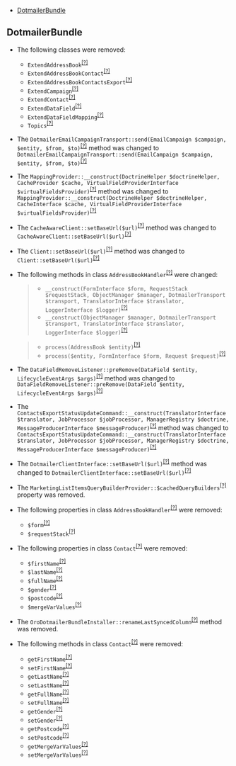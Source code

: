 - [DotmailerBundle](#dotmailerbundle)

DotmailerBundle
---------------
* The following classes were removed:
   - `ExtendAddressBook`<sup>[[?]](https://github.com/oroinc/OroCRMDotmailerBundle/tree/5.0.0/Model/ExtendAddressBook.php#L13 "Oro\Bundle\DotmailerBundle\Model\ExtendAddressBook")</sup>
   - `ExtendAddressBookContact`<sup>[[?]](https://github.com/oroinc/OroCRMDotmailerBundle/tree/5.0.0/Model/ExtendAddressBookContact.php#L13 "Oro\Bundle\DotmailerBundle\Model\ExtendAddressBookContact")</sup>
   - `ExtendAddressBookContactsExport`<sup>[[?]](https://github.com/oroinc/OroCRMDotmailerBundle/tree/5.0.0/Model/ExtendAddressBookContactsExport.php#L11 "Oro\Bundle\DotmailerBundle\Model\ExtendAddressBookContactsExport")</sup>
   - `ExtendCampaign`<sup>[[?]](https://github.com/oroinc/OroCRMDotmailerBundle/tree/5.0.0/Model/ExtendCampaign.php#L13 "Oro\Bundle\DotmailerBundle\Model\ExtendCampaign")</sup>
   - `ExtendContact`<sup>[[?]](https://github.com/oroinc/OroCRMDotmailerBundle/tree/5.0.0/Model/ExtendContact.php#L15 "Oro\Bundle\DotmailerBundle\Model\ExtendContact")</sup>
   - `ExtendDataField`<sup>[[?]](https://github.com/oroinc/OroCRMDotmailerBundle/tree/5.0.0/Model/ExtendDataField.php#L13 "Oro\Bundle\DotmailerBundle\Model\ExtendDataField")</sup>
   - `ExtendDataFieldMapping`<sup>[[?]](https://github.com/oroinc/OroCRMDotmailerBundle/tree/5.0.0/Model/ExtendDataFieldMapping.php#L5 "Oro\Bundle\DotmailerBundle\Model\ExtendDataFieldMapping")</sup>
   - `Topics`<sup>[[?]](https://github.com/oroinc/OroCRMDotmailerBundle/tree/5.0.0/Async/Topics.php#L4 "Oro\Bundle\DotmailerBundle\Async\Topics")</sup>
* The `DotmailerEmailCampaignTransport::send(EmailCampaign $campaign, $entity, $from, $to)`<sup>[[?]](https://github.com/oroinc/OroCRMDotmailerBundle/tree/5.0.0/Transport/DotmailerEmailCampaignTransport.php#L17 "Oro\Bundle\DotmailerBundle\Transport\DotmailerEmailCampaignTransport")</sup> method was changed to `DotmailerEmailCampaignTransport::send(EmailCampaign $campaign, $entity, $from, $to)`<sup>[[?]](https://github.com/oroinc/OroCRMDotmailerBundle/tree/5.1.0-rc.2/Transport/DotmailerEmailCampaignTransport.php#L20 "Oro\Bundle\DotmailerBundle\Transport\DotmailerEmailCampaignTransport")</sup>
* The `MappingProvider::__construct(DoctrineHelper $doctrineHelper, CacheProvider $cache, VirtualFieldProviderInterface $virtualFieldsProvider)`<sup>[[?]](https://github.com/oroinc/OroCRMDotmailerBundle/tree/5.0.0/Provider/MappingProvider.php#L31 "Oro\Bundle\DotmailerBundle\Provider\MappingProvider")</sup> method was changed to `MappingProvider::__construct(DoctrineHelper $doctrineHelper, CacheInterface $cache, VirtualFieldProviderInterface $virtualFieldsProvider)`<sup>[[?]](https://github.com/oroinc/OroCRMDotmailerBundle/tree/5.1.0-rc.2/Provider/MappingProvider.php#L25 "Oro\Bundle\DotmailerBundle\Provider\MappingProvider")</sup>
* The `CacheAwareClient::setBaseUrl($url)`<sup>[[?]](https://github.com/oroinc/OroCRMDotmailerBundle/tree/5.0.0/Provider/Transport/Rest/CacheAwareClient.php#L62 "Oro\Bundle\DotmailerBundle\Provider\Transport\Rest\CacheAwareClient")</sup> method was changed to `CacheAwareClient::setBaseUrl($url)`<sup>[[?]](https://github.com/oroinc/OroCRMDotmailerBundle/tree/5.1.0-rc.2/Provider/Transport/Rest/CacheAwareClient.php#L54 "Oro\Bundle\DotmailerBundle\Provider\Transport\Rest\CacheAwareClient")</sup>
* The `Client::setBaseUrl($url)`<sup>[[?]](https://github.com/oroinc/OroCRMDotmailerBundle/tree/5.0.0/Provider/Transport/Rest/Client.php#L60 "Oro\Bundle\DotmailerBundle\Provider\Transport\Rest\Client")</sup> method was changed to `Client::setBaseUrl($url)`<sup>[[?]](https://github.com/oroinc/OroCRMDotmailerBundle/tree/5.1.0-rc.2/Provider/Transport/Rest/Client.php#L57 "Oro\Bundle\DotmailerBundle\Provider\Transport\Rest\Client")</sup>
* The following methods in class `AddressBookHandler`<sup>[[?]](https://github.com/oroinc/OroCRMDotmailerBundle/tree/5.1.0-rc.2/Form/Handler/AddressBookHandler.php#L28 "Oro\Bundle\DotmailerBundle\Form\Handler\AddressBookHandler")</sup> were changed:
  > - `__construct(FormInterface $form, RequestStack $requestStack, ObjectManager $manager, DotmailerTransport $transport, TranslatorInterface $translator, LoggerInterface $logger)`<sup>[[?]](https://github.com/oroinc/OroCRMDotmailerBundle/tree/5.0.0/Form/Handler/AddressBookHandler.php#L50 "Oro\Bundle\DotmailerBundle\Form\Handler\AddressBookHandler")</sup>
  > - `__construct(ObjectManager $manager, DotmailerTransport $transport, TranslatorInterface $translator, LoggerInterface $logger)`<sup>[[?]](https://github.com/oroinc/OroCRMDotmailerBundle/tree/5.1.0-rc.2/Form/Handler/AddressBookHandler.php#L28 "Oro\Bundle\DotmailerBundle\Form\Handler\AddressBookHandler")</sup>

  > - `process(AddressBook $entity)`<sup>[[?]](https://github.com/oroinc/OroCRMDotmailerBundle/tree/5.0.0/Form/Handler/AddressBookHandler.php#L72 "Oro\Bundle\DotmailerBundle\Form\Handler\AddressBookHandler")</sup>
  > - `process($entity, FormInterface $form, Request $request)`<sup>[[?]](https://github.com/oroinc/OroCRMDotmailerBundle/tree/5.1.0-rc.2/Form/Handler/AddressBookHandler.php#L43 "Oro\Bundle\DotmailerBundle\Form\Handler\AddressBookHandler")</sup>

* The `DataFieldRemoveListener::preRemove(DataField $entity, LifecycleEventArgs $args)`<sup>[[?]](https://github.com/oroinc/OroCRMDotmailerBundle/tree/5.0.0/EventListener/DataFieldRemoveListener.php#L27 "Oro\Bundle\DotmailerBundle\EventListener\DataFieldRemoveListener")</sup> method was changed to `DataFieldRemoveListener::preRemove(DataField $entity, LifecycleEventArgs $args)`<sup>[[?]](https://github.com/oroinc/OroCRMDotmailerBundle/tree/5.1.0-rc.2/EventListener/DataFieldRemoveListener.php#L30 "Oro\Bundle\DotmailerBundle\EventListener\DataFieldRemoveListener")</sup>
* The `ContactsExportStatusUpdateCommand::__construct(TranslatorInterface $translator, JobProcessor $jobProcessor, ManagerRegistry $doctrine, MessageProducerInterface $messageProducer)`<sup>[[?]](https://github.com/oroinc/OroCRMDotmailerBundle/tree/5.0.0/Command/ContactsExportStatusUpdateCommand.php#L35 "Oro\Bundle\DotmailerBundle\Command\ContactsExportStatusUpdateCommand")</sup> method was changed to `ContactsExportStatusUpdateCommand::__construct(TranslatorInterface $translator, JobProcessor $jobProcessor, ManagerRegistry $doctrine, MessageProducerInterface $messageProducer)`<sup>[[?]](https://github.com/oroinc/OroCRMDotmailerBundle/tree/5.1.0-rc.2/Command/ContactsExportStatusUpdateCommand.php#L36 "Oro\Bundle\DotmailerBundle\Command\ContactsExportStatusUpdateCommand")</sup>
* The `DotmailerClientInterface::setBaseUrl($url)`<sup>[[?]](https://github.com/oroinc/OroCRMDotmailerBundle/tree/5.0.0/Provider/Transport/Rest/DotmailerClientInterface.php#L13 "Oro\Bundle\DotmailerBundle\Provider\Transport\Rest\DotmailerClientInterface")</sup> method was changed to `DotmailerClientInterface::setBaseUrl($url)`<sup>[[?]](https://github.com/oroinc/OroCRMDotmailerBundle/tree/5.1.0-rc.2/Provider/Transport/Rest/DotmailerClientInterface.php#L13 "Oro\Bundle\DotmailerBundle\Provider\Transport\Rest\DotmailerClientInterface")</sup>
* The `MarketingListItemsQueryBuilderProvider::$cachedQueryBuilders`<sup>[[?]](https://github.com/oroinc/OroCRMDotmailerBundle/tree/5.0.0/Provider/MarketingListItemsQueryBuilderProvider.php#L84 "Oro\Bundle\DotmailerBundle\Provider\MarketingListItemsQueryBuilderProvider::$cachedQueryBuilders")</sup> property was removed.
* The following properties in class `AddressBookHandler`<sup>[[?]](https://github.com/oroinc/OroCRMDotmailerBundle/tree/5.0.0/Form/Handler/AddressBookHandler.php#L23 "Oro\Bundle\DotmailerBundle\Form\Handler\AddressBookHandler")</sup> were removed:
   - `$form`<sup>[[?]](https://github.com/oroinc/OroCRMDotmailerBundle/tree/5.0.0/Form/Handler/AddressBookHandler.php#L23 "Oro\Bundle\DotmailerBundle\Form\Handler\AddressBookHandler::$form")</sup>
   - `$requestStack`<sup>[[?]](https://github.com/oroinc/OroCRMDotmailerBundle/tree/5.0.0/Form/Handler/AddressBookHandler.php#L28 "Oro\Bundle\DotmailerBundle\Form\Handler\AddressBookHandler::$requestStack")</sup>
* The following properties in class `Contact`<sup>[[?]](https://github.com/oroinc/OroCRMDotmailerBundle/tree/5.0.0/Entity/Contact.php#L123 "Oro\Bundle\DotmailerBundle\Entity\Contact")</sup> were removed:
   - `$firstName`<sup>[[?]](https://github.com/oroinc/OroCRMDotmailerBundle/tree/5.0.0/Entity/Contact.php#L123 "Oro\Bundle\DotmailerBundle\Entity\Contact::$firstName")</sup>
   - `$lastName`<sup>[[?]](https://github.com/oroinc/OroCRMDotmailerBundle/tree/5.0.0/Entity/Contact.php#L131 "Oro\Bundle\DotmailerBundle\Entity\Contact::$lastName")</sup>
   - `$fullName`<sup>[[?]](https://github.com/oroinc/OroCRMDotmailerBundle/tree/5.0.0/Entity/Contact.php#L139 "Oro\Bundle\DotmailerBundle\Entity\Contact::$fullName")</sup>
   - `$gender`<sup>[[?]](https://github.com/oroinc/OroCRMDotmailerBundle/tree/5.0.0/Entity/Contact.php#L147 "Oro\Bundle\DotmailerBundle\Entity\Contact::$gender")</sup>
   - `$postcode`<sup>[[?]](https://github.com/oroinc/OroCRMDotmailerBundle/tree/5.0.0/Entity/Contact.php#L155 "Oro\Bundle\DotmailerBundle\Entity\Contact::$postcode")</sup>
   - `$mergeVarValues`<sup>[[?]](https://github.com/oroinc/OroCRMDotmailerBundle/tree/5.0.0/Entity/Contact.php#L163 "Oro\Bundle\DotmailerBundle\Entity\Contact::$mergeVarValues")</sup>
* The `OroDotmailerBundleInstaller::renameLastSyncedColumn`<sup>[[?]](https://github.com/oroinc/OroCRMDotmailerBundle/tree/5.0.0/Migrations/Schema/OroDotmailerBundleInstaller.php#L94 "Oro\Bundle\DotmailerBundle\Migrations\Schema\OroDotmailerBundleInstaller::renameLastSyncedColumn")</sup> method was removed.
* The following methods in class `Contact`<sup>[[?]](https://github.com/oroinc/OroCRMDotmailerBundle/tree/5.0.0/Entity/Contact.php#L325 "Oro\Bundle\DotmailerBundle\Entity\Contact")</sup> were removed:
   - `getFirstName`<sup>[[?]](https://github.com/oroinc/OroCRMDotmailerBundle/tree/5.0.0/Entity/Contact.php#L325 "Oro\Bundle\DotmailerBundle\Entity\Contact::getFirstName")</sup>
   - `setFirstName`<sup>[[?]](https://github.com/oroinc/OroCRMDotmailerBundle/tree/5.0.0/Entity/Contact.php#L336 "Oro\Bundle\DotmailerBundle\Entity\Contact::setFirstName")</sup>
   - `getLastName`<sup>[[?]](https://github.com/oroinc/OroCRMDotmailerBundle/tree/5.0.0/Entity/Contact.php#L347 "Oro\Bundle\DotmailerBundle\Entity\Contact::getLastName")</sup>
   - `setLastName`<sup>[[?]](https://github.com/oroinc/OroCRMDotmailerBundle/tree/5.0.0/Entity/Contact.php#L358 "Oro\Bundle\DotmailerBundle\Entity\Contact::setLastName")</sup>
   - `getFullName`<sup>[[?]](https://github.com/oroinc/OroCRMDotmailerBundle/tree/5.0.0/Entity/Contact.php#L369 "Oro\Bundle\DotmailerBundle\Entity\Contact::getFullName")</sup>
   - `setFullName`<sup>[[?]](https://github.com/oroinc/OroCRMDotmailerBundle/tree/5.0.0/Entity/Contact.php#L380 "Oro\Bundle\DotmailerBundle\Entity\Contact::setFullName")</sup>
   - `getGender`<sup>[[?]](https://github.com/oroinc/OroCRMDotmailerBundle/tree/5.0.0/Entity/Contact.php#L391 "Oro\Bundle\DotmailerBundle\Entity\Contact::getGender")</sup>
   - `setGender`<sup>[[?]](https://github.com/oroinc/OroCRMDotmailerBundle/tree/5.0.0/Entity/Contact.php#L402 "Oro\Bundle\DotmailerBundle\Entity\Contact::setGender")</sup>
   - `getPostcode`<sup>[[?]](https://github.com/oroinc/OroCRMDotmailerBundle/tree/5.0.0/Entity/Contact.php#L413 "Oro\Bundle\DotmailerBundle\Entity\Contact::getPostcode")</sup>
   - `setPostcode`<sup>[[?]](https://github.com/oroinc/OroCRMDotmailerBundle/tree/5.0.0/Entity/Contact.php#L424 "Oro\Bundle\DotmailerBundle\Entity\Contact::setPostcode")</sup>
   - `getMergeVarValues`<sup>[[?]](https://github.com/oroinc/OroCRMDotmailerBundle/tree/5.0.0/Entity/Contact.php#L435 "Oro\Bundle\DotmailerBundle\Entity\Contact::getMergeVarValues")</sup>
   - `setMergeVarValues`<sup>[[?]](https://github.com/oroinc/OroCRMDotmailerBundle/tree/5.0.0/Entity/Contact.php#L445 "Oro\Bundle\DotmailerBundle\Entity\Contact::setMergeVarValues")</sup>

